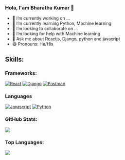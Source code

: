 ### Hola, I'am Bharatha Kumar 👋

- 🔭 I’m currently working on ...
- 🌱 I’m currently learning Python, Machine learning
- 👯 I’m looking to collaborate on ...
- 🤔 I’m looking for help with Machine learning
- 💬 Ask me about Reactjs, Django, python and javacript
- 😄 Pronouns: He/His

## Skills:
### Frameworks:
  [![React][react-image]][react-url] [![Django][django-image]][django-url] [![Postman][postman-image]][postman-url]
  
### Languages
  [![Javascript][javascript-image]][javascript-url] [![Python][python-image]][python-url]

### GitHub Stats:
<img src="https://github-readme-stats.vercel.app/api?username=bharath2408&&show_icons=true&title_color=ffffff&icon_color=bb2acf&text_color=daf7dc&bg_color=191919&count_private=true&)">

### Top Languages:
<img src="https://github-readme-stats.vercel.app/api/top-langs/?username=bharath2408&show_icons=true&title_color=ffffff&icon_color=bb2acf&text_color=daf7dc&bg_color=191919">

<!-- Markdown link & img dfn's -->
[react-image]: https://img.shields.io/badge/React-20232A?style=for-the-badge&logo=react&logoColor=61DAFB
[react-url]: https://reactjs.org/
[javascript-image]: https://img.shields.io/badge/JavaScript-F7DF1E?style=for-the-badge&logo=javascript&logoColor=black
[javascript-url]: https://www.javascript.com/
[python-image]: https://img.shields.io/badge/Python-14354C?style=for-the-badge&logo=python&logoColor=white
[python-url]: https://www.python.org/
[django-image]: https://img.shields.io/badge/Django-092E20?style=for-the-badge&logo=django&logoColor=white
[django-url]: https://www.djangoproject.com/
[postman-image]: https://img.shields.io/badge/Postman-FF6C37?style=for-the-badge&logo=Postman&logoColor=white
[postman-url]: https://www.postman.com/

